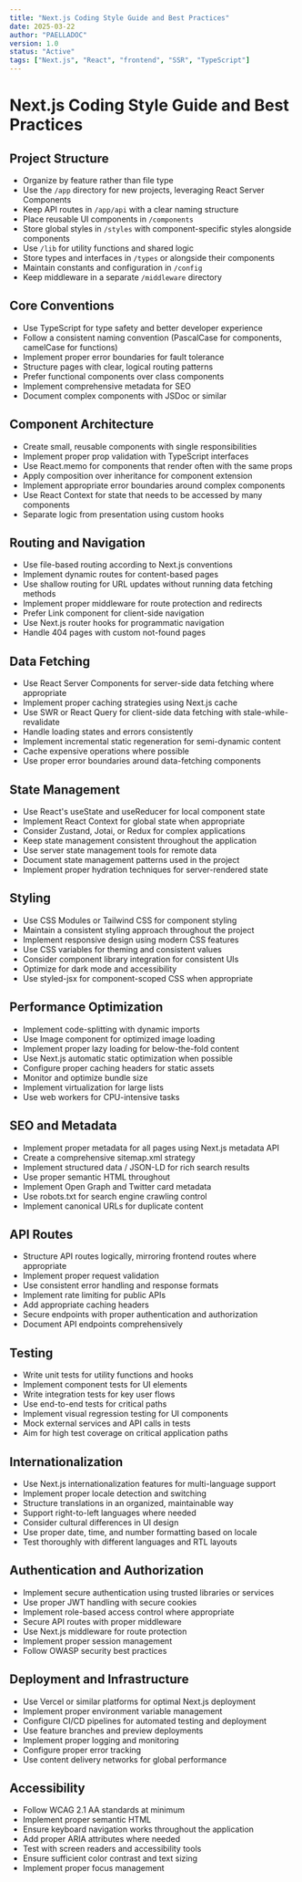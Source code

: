 ```yaml
---
title: "Next.js Coding Style Guide and Best Practices"
date: 2025-03-22
author: "PAELLADOC"
version: 1.0
status: "Active"
tags: ["Next.js", "React", "frontend", "SSR", "TypeScript"]
---
```


# Next.js Coding Style Guide and Best Practices

## Project Structure
- Organize by feature rather than file type
- Use the `/app` directory for new projects, leveraging React Server Components
- Keep API routes in `/app/api` with a clear naming structure
- Place reusable UI components in `/components`
- Store global styles in `/styles` with component-specific styles alongside components
- Use `/lib` for utility functions and shared logic
- Store types and interfaces in `/types` or alongside their components
- Maintain constants and configuration in `/config`
- Keep middleware in a separate `/middleware` directory

## Core Conventions
- Use TypeScript for type safety and better developer experience
- Follow a consistent naming convention (PascalCase for components, camelCase for functions)
- Implement proper error boundaries for fault tolerance
- Structure pages with clear, logical routing patterns
- Prefer functional components over class components
- Implement comprehensive metadata for SEO
- Document complex components with JSDoc or similar

## Component Architecture
- Create small, reusable components with single responsibilities
- Implement proper prop validation with TypeScript interfaces
- Use React.memo for components that render often with the same props
- Apply composition over inheritance for component extension
- Implement appropriate error boundaries around complex components
- Use React Context for state that needs to be accessed by many components
- Separate logic from presentation using custom hooks

## Routing and Navigation
- Use file-based routing according to Next.js conventions
- Implement dynamic routes for content-based pages
- Use shallow routing for URL updates without running data fetching methods
- Implement proper middleware for route protection and redirects
- Prefer Link component for client-side navigation
- Use Next.js router hooks for programmatic navigation
- Handle 404 pages with custom not-found pages

## Data Fetching
- Use React Server Components for server-side data fetching where appropriate
- Implement proper caching strategies using Next.js cache
- Use SWR or React Query for client-side data fetching with stale-while-revalidate
- Handle loading states and errors consistently
- Implement incremental static regeneration for semi-dynamic content
- Cache expensive operations where possible
- Use proper error boundaries around data-fetching components

## State Management
- Use React's useState and useReducer for local component state
- Implement React Context for global state when appropriate
- Consider Zustand, Jotai, or Redux for complex applications
- Keep state management consistent throughout the application
- Use server state management tools for remote data
- Document state management patterns used in the project
- Implement proper hydration techniques for server-rendered state

## Styling
- Use CSS Modules or Tailwind CSS for component styling
- Maintain a consistent styling approach throughout the project
- Implement responsive design using modern CSS features
- Use CSS variables for theming and consistent values
- Consider component library integration for consistent UIs
- Optimize for dark mode and accessibility
- Use styled-jsx for component-scoped CSS when appropriate

## Performance Optimization
- Implement code-splitting with dynamic imports
- Use Image component for optimized image loading
- Implement proper lazy loading for below-the-fold content
- Use Next.js automatic static optimization when possible
- Configure proper caching headers for static assets
- Monitor and optimize bundle size
- Implement virtualization for large lists
- Use web workers for CPU-intensive tasks

## SEO and Metadata
- Implement proper metadata for all pages using Next.js metadata API
- Create a comprehensive sitemap.xml strategy
- Implement structured data / JSON-LD for rich search results
- Use proper semantic HTML throughout
- Implement Open Graph and Twitter card metadata
- Use robots.txt for search engine crawling control
- Implement canonical URLs for duplicate content

## API Routes
- Structure API routes logically, mirroring frontend routes where appropriate
- Implement proper request validation
- Use consistent error handling and response formats
- Implement rate limiting for public APIs
- Add appropriate caching headers
- Secure endpoints with proper authentication and authorization
- Document API endpoints comprehensively

## Testing
- Write unit tests for utility functions and hooks
- Implement component tests for UI elements
- Write integration tests for key user flows
- Use end-to-end tests for critical paths
- Implement visual regression testing for UI components
- Mock external services and API calls in tests
- Aim for high test coverage on critical application paths

## Internationalization
- Use Next.js internationalization features for multi-language support
- Implement proper locale detection and switching
- Structure translations in an organized, maintainable way
- Support right-to-left languages where needed
- Consider cultural differences in UI design
- Use proper date, time, and number formatting based on locale
- Test thoroughly with different languages and RTL layouts

## Authentication and Authorization
- Implement secure authentication using trusted libraries or services
- Use proper JWT handling with secure cookies
- Implement role-based access control where appropriate
- Secure API routes with proper middleware
- Use Next.js middleware for route protection
- Implement proper session management
- Follow OWASP security best practices

## Deployment and Infrastructure
- Use Vercel or similar platforms for optimal Next.js deployment
- Implement proper environment variable management
- Configure CI/CD pipelines for automated testing and deployment
- Use feature branches and preview deployments
- Implement proper logging and monitoring
- Configure proper error tracking
- Use content delivery networks for global performance

## Accessibility
- Follow WCAG 2.1 AA standards at minimum
- Implement proper semantic HTML
- Ensure keyboard navigation works throughout the application
- Add proper ARIA attributes where needed
- Test with screen readers and accessibility tools
- Ensure sufficient color contrast and text sizing
- Implement proper focus management 